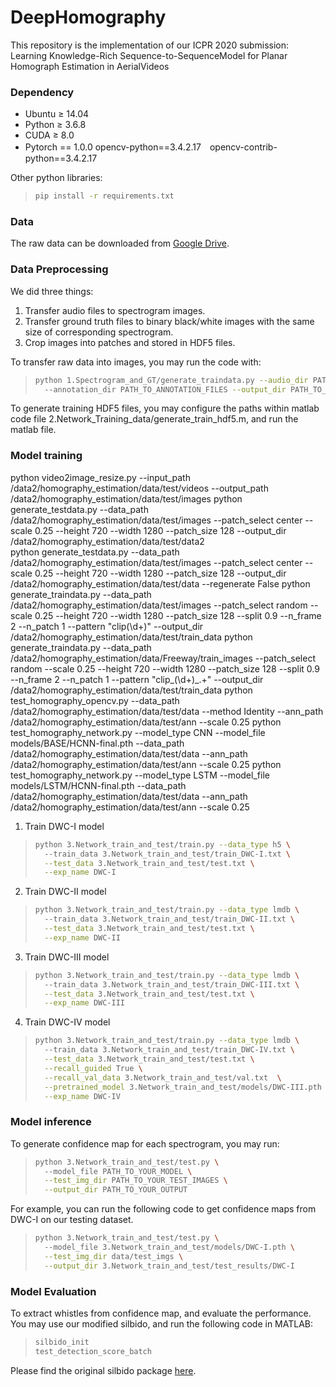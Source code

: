 # DeepHomography
This repository is the implementation of our ICPR 2020 submission:
Learning Knowledge-Rich Sequence-to-SequenceModel for Planar Homograph Estimation in AerialVideos

### <a name="dependency"></a> Dependency
* Ubuntu ≥ 14.04
* Python ≥ 3.6.8
* CUDA ≥ 8.0
* Pytorch == 1.0.0
opencv-python==3.4.2.17　opencv-contrib-python==3.4.2.17


Other python libraries:
> ```bash
> pip install -r requirements.txt
> ```


### <a name="data"></a> Data
The raw data can be downloaded from [Google Drive](https://drive.google.com/drive/folders/1e6oG_4b4HbBA-rNfMknxShBR1ITVrckh?usp=sharing). 

### <a name="data_preprocessing"></a> Data Preprocessing
We did three things:
1. Transfer audio files to spectrogram images. 
2. Transfer ground truth files to binary black/white images with the same size of corresponding spectrogram.
3. Crop images into patches and stored in HDF5 files.

To transfer raw data into images, you may run the code with:
> ```bash
> python 1.Spectrogram_and_GT/generate_traindata.py --audio_dir PATH_TO_AUDIO_FILES  \ 
>   --annotation_dir PATH_TO_ANNOTATION_FILES --output_dir PATH_TO_OUTPUT_SPECTROGRAM
> ```

To generate training HDF5 files, you may configure the paths within 
matlab code file 2.Network_Training_data/generate_train_hdf5.m, and run the matlab file.

### <a name="model_training"></a> Model training
python video2image_resize.py --input_path /data2/homography_estimation/data/test/videos --output_path /data2/homography_estimation/data/test/images
python generate_testdata.py --data_path /data2/homography_estimation/data/test/images --patch_select center --scale 0.25 --height 720 --width 1280 --patch_size 128 --output_dir /data2/homography_estimation/data/test/data2  
python generate_testdata.py --data_path /data2/homography_estimation/data/test/images --patch_select center --scale 0.25 --height 720 --width 1280 --patch_size 128 --output_dir /data2/homography_estimation/data/test/data --regenerate False
python generate_traindata.py --data_path /data2/homography_estimation/data/test/images --patch_select random --scale 0.25 --height 720 --width 1280 --patch_size 128 --split 0.9 --n_frame 2 --n_patch 1 --pattern "clip(\d+)" --output_dir /data2/homography_estimation/data/test/train_data
python generate_traindata.py --data_path /data2/homography_estimation/data/Freeway/train_images --patch_select random --scale 0.25 --height 720 --width 1280 --patch_size 128 --split 0.9 --n_frame 2 --n_patch 1 --pattern "clip_(\d+)_.+" --output_dir /data2/homography_estimation/data/test/train_data
python test_homography_opencv.py --data_path /data2/homography_estimation/data/test/data --method Identity --ann_path /data2/homography_estimation/data/test/ann --scale 0.25
python test_homography_network.py --model_type CNN --model_file models/BASE/HCNN-final.pth --data_path /data2/homography_estimation/data/test/data --ann_path /data2/homography_estimation/data/test/ann --scale 0.25
python test_homography_network.py --model_type LSTM --model_file models/LSTM/HCNN-final.pth --data_path /data2/homography_estimation/data/test/data --ann_path /data2/homography_estimation/data/test/ann --scale 0.25



1. Train DWC-I model
> ```bash
> python 3.Network_train_and_test/train.py --data_type h5 \ 
>   --train_data 3.Network_train_and_test/train_DWC-I.txt \
>   --test_data 3.Network_train_and_test/test.txt \
>   --exp_name DWC-I
> ```
2. Train DWC-II model
> ```bash
> python 3.Network_train_and_test/train.py --data_type lmdb \ 
>   --train_data 3.Network_train_and_test/train_DWC-II.txt \
>   --test_data 3.Network_train_and_test/test.txt \
>   --exp_name DWC-II
> ```
3. Train DWC-III model
> ```bash
> python 3.Network_train_and_test/train.py --data_type lmdb \ 
>   --train_data 3.Network_train_and_test/train_DWC-III.txt \
>   --test_data 3.Network_train_and_test/test.txt \
>   --exp_name DWC-III
> ```
4. Train DWC-IV model
> ```bash
> python 3.Network_train_and_test/train.py --data_type lmdb \ 
>   --train_data 3.Network_train_and_test/train_DWC-IV.txt \
>   --test_data 3.Network_train_and_test/test.txt \
>   --recall_guided True \
>   --recall_val_data 3.Network_train_and_test/val.txt  \
>   --pretrained_model 3.Network_train_and_test/models/DWC-III.pth \
>   --exp_name DWC-IV
> ```

### <a name="model_training"></a> Model inference
To generate confidence map for each spectrogram, you may run:
> ```bash
> python 3.Network_train_and_test/test.py \ 
>   --model_file PATH_TO_YOUR_MODEL \
>   --test_img_dir PATH_TO_YOUR_TEST_IMAGES \
>   --output_dir PATH_TO_YOUR_OUTPUT
> ```
For example, you can run the following code to get confidence maps from DWC-I on our testing dataset. 
> ```bash
> python 3.Network_train_and_test/test.py \ 
>   --model_file 3.Network_train_and_test/models/DWC-I.pth \
>   --test_img_dir data/test_imgs \
>   --output_dir 3.Network_train_and_test/test_results/DWC-I
> ```

### <a name="model_evaluation"></a> Model Evaluation
To extract whistles from confidence map, and evaluate the performance. You may use our modified silbido, and 
run the following code in MATLAB:
> ```bash
> silbido_init
> test_detection_score_batch
> ```

Please find the original silbido package [here](https://roch.sdsu.edu/index.php/software/). 
